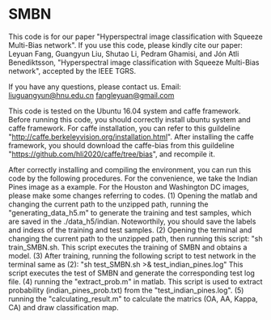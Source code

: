 # SMBN
This code is for our paper "Hyperspectral image classification with Squeeze Multi-Bias network". 
If you use this code, please kindly cite our paper:
Leyuan Fang, Guangyun Liu, Shutao Li, Pedram Ghamisi, and Jón Atli Benediktsson, "Hyperspectral image classification with Squeeze Multi-Bias network", accepted by the IEEE TGRS.

If you have any questions, please contact us. 
Email:  liuguangyun@hnu.edu.cn  fangleyuan@gmail.com

This code is tested on the Ubuntu 16.04 system and caffe framework. Before running this code, 
you should correctly install ubuntu system and caffe framework. For caffe installation, you can 
refer to this guildeline "http://caffe.berkeleyvision.org/installation.html". After installing the caffe framework,
you should download the caffe-bias from this guildeline "https://github.com/hli2020/caffe/tree/bias", and recompile it.

After correctly installing and compiling the environment, you can run this code by the following procedures. 
For the convenience, we take the Indian Pines image as a example. For the Houston and 
Washington DC images, please make some changes referring to codes. 
(1) Opening the matlab and changing the current path to the unzipped path, 
    running the "generating_data_h5.m" to generate the training and test samples, which are saved in 
    the ./data_h5/indian. Noteworthily, you should save the labels and indexs of the training and test samples.
(2) Opening the terminal and changing the current path to the unzipped path, then running this script:
    "sh train_SMBN.sh. 
    This script executes the training of SMBN and obtains a model.
(3) After training, running the following script to test network in the terminal same as (2):
    "sh test_SMBN.sh >& test_indian_pines.log"
    This script executes the test of SMBN and generate the corresponding test log file.
(4) running the "extract_prob.m" in matlab. 
    This script is used to extract probability (indian_pines_prob.txt) from the "test_indian_pines.log".
(5) running the "calculating_result.m" to calculate the matrics (OA, AA, Kappa, CA) and draw classification map.
